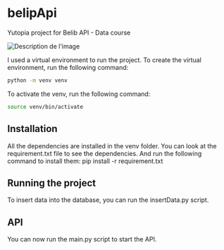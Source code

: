 # belipApi
Yutopia project for Belib API - Data course

![Description de l'image](static/img/leaflet.png)

I used a virtual environment to run the project.
To create the virtual environment, run the following command:
```bash
python -m venv venv
```
To activate the venv, run the following command:
```bash
source venv/bin/activate
```

## Installation
All the dependencies are installed in the venv folder.
You can look at the requirement.txt file to see the dependencies.
And run the following command to install them:
pip install -r requirement.txt

## Running the project
To insert data into the database, you can run the insertData.py script.

## API
You can now run the main.py script to start the API.